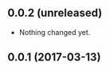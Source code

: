 0.0.2 (unreleased)
------------------

- Nothing changed yet.


0.0.1 (2017-03-13)
------------------